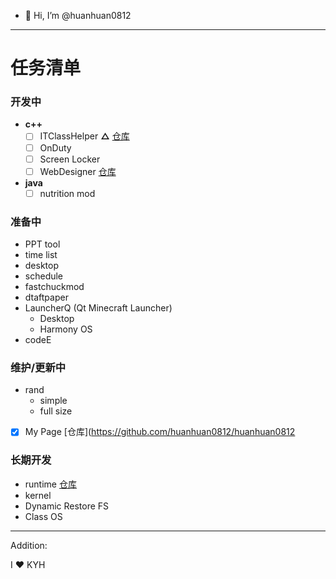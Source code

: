 - 👋 Hi, I’m @huanhuan0812
---
# 任务清单
### 开发中
- **c++**
  - [ ] ITClassHelper   **△** 
  [仓库](https://github.com/huanhuan0812/classtools)
  - [ ] OnDuty
  - [ ] Screen Locker
  - [ ] WebDesigner [仓库](https://github.com/huanhuan0812/WebDesigner)
 - **java**
   - [ ] nutrition mod
### 准备中
  - PPT tool
  - time list
  - desktop
  - schedule
  - fastchuckmod
  - dtaftpaper
  - LauncherQ (Qt Minecraft Launcher)
    - Desktop
    - Harmony OS
  - codeE
### 维护/更新中
  - rand
    - simple
    - full size
  - [x] My Page
    [仓库](https://github.com/huanhuan0812/huanhuan0812
### 长期开发
  - runtime
  [仓库](https://github.com/huanhuan0812/runtime1)
  - kernel
  - Dynamic Restore FS
  - Class OS
---
Addition:

I :heart: KYH
